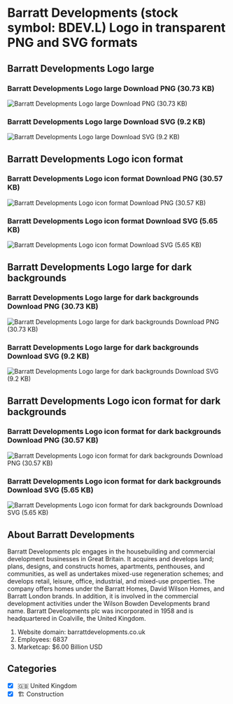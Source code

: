 # Barratt Developments (stock symbol: BDEV.L) Logo in transparent PNG and SVG formats

## Barratt Developments Logo large

### Barratt Developments Logo large Download PNG (30.73 KB)

![Barratt Developments Logo large Download PNG (30.73 KB)](/img/orig/BDEV.L_BIG-fd4750bb.png)

### Barratt Developments Logo large Download SVG (9.2 KB)

![Barratt Developments Logo large Download SVG (9.2 KB)](/img/orig/BDEV.L_BIG-883a4b50.svg)

## Barratt Developments Logo icon format

### Barratt Developments Logo icon format Download PNG (30.57 KB)

![Barratt Developments Logo icon format Download PNG (30.57 KB)](/img/orig/BDEV.L-37d3d4f3.png)

### Barratt Developments Logo icon format Download SVG (5.65 KB)

![Barratt Developments Logo icon format Download SVG (5.65 KB)](/img/orig/BDEV.L-4bdfce1a.svg)

## Barratt Developments Logo large for dark backgrounds

### Barratt Developments Logo large for dark backgrounds Download PNG (30.73 KB)

![Barratt Developments Logo large for dark backgrounds Download PNG (30.73 KB)](/img/orig/BDEV.L_BIG.D-9059cf15.png)

### Barratt Developments Logo large for dark backgrounds Download SVG (9.2 KB)

![Barratt Developments Logo large for dark backgrounds Download SVG (9.2 KB)](/img/orig/BDEV.L_BIG.D-71b91db0.svg)

## Barratt Developments Logo icon format for dark backgrounds

### Barratt Developments Logo icon format for dark backgrounds Download PNG (30.57 KB)

![Barratt Developments Logo icon format for dark backgrounds Download PNG (30.57 KB)](/img/orig/BDEV.L.D-86868916.png)

### Barratt Developments Logo icon format for dark backgrounds Download SVG (5.65 KB)

![Barratt Developments Logo icon format for dark backgrounds Download SVG (5.65 KB)](/img/orig/BDEV.L.D-f463d866.svg)

## About Barratt Developments

Barratt Developments plc engages in the housebuilding and commercial development businesses in Great Britain. It acquires and develops land; plans, designs, and constructs homes, apartments, penthouses, and communities, as well as undertakes mixed-use regeneration schemes; and develops retail, leisure, office, industrial, and mixed-use properties. The company offers homes under the Barratt Homes, David Wilson Homes, and Barratt London brands. In addition, it is involved in the commercial development activities under the Wilson Bowden Developments brand name. Barratt Developments plc was incorporated in 1958 and is headquartered in Coalville, the United Kingdom.

1. Website domain: barrattdevelopments.co.uk
2. Employees: 6837
3. Marketcap: $6.00 Billion USD


## Categories
- [x] 🇬🇧 United Kingdom
- [x] 🏗 Construction
